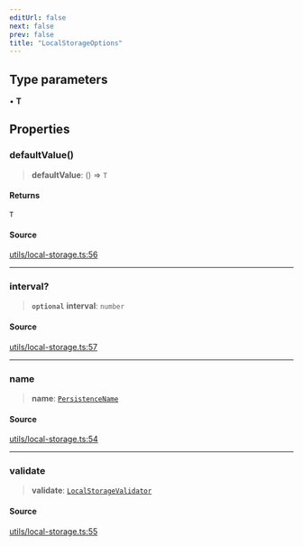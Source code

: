 ```yaml
---
editUrl: false
next: false
prev: false
title: "LocalStorageOptions"
---
```


## Type parameters

• **T**

## Properties

### defaultValue()

> **defaultValue**: () => `T`

#### Returns

`T`

#### Source

[utils/local-storage.ts:56](https://github.com/nodenogg-in/alpha-p2p/blob/aa60360/packages/statekit/src/utils/local-storage.ts#L56)

***

### interval?

> **`optional`** **interval**: `number`

#### Source

[utils/local-storage.ts:57](https://github.com/nodenogg-in/alpha-p2p/blob/aa60360/packages/statekit/src/utils/local-storage.ts#L57)

***

### name

> **name**: [`PersistenceName`](../type-aliases/PersistenceName.md)

#### Source

[utils/local-storage.ts:54](https://github.com/nodenogg-in/alpha-p2p/blob/aa60360/packages/statekit/src/utils/local-storage.ts#L54)

***

### validate

> **validate**: [`LocalStorageValidator`](../type-aliases/LocalStorageValidator.md)

#### Source

[utils/local-storage.ts:55](https://github.com/nodenogg-in/alpha-p2p/blob/aa60360/packages/statekit/src/utils/local-storage.ts#L55)
